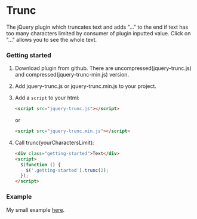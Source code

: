 # Trunc

The jQuery plugin which truncates text and adds "..." to the end if text has too many characters limited by consumer of plugin inputted value. Click on "..." allows you to see the whole text.

### Getting started
1. Download plugin from github. There are uncompressed(jquery-trunc.js) and compressed(jquery-trunc-min.js) version.

2. Add jquery-trunc.js or jquery-trunc.min.js to your project.

3. Add a `script` to your html:
   ```html
   <script src="jquery-trunc.js"></script>
   ```
   or
   ```html
   <script src="jquery-trunc.min.js"></script>
   ```
   
4. Call trunc(yourCharactersLimit):
   ```html
   <div class="getting-started">Text</div>
   <script>
     $(function () {
       $('.getting-started').trunc(2);
     });
   </script>
   ```
   
### Example
My small example [here](https://annahavryliuk.github.io/jquery-trunc/).
